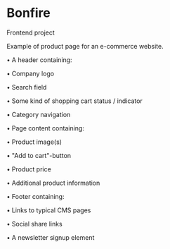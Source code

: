 # Bonfire

Frontend project

Example of product page for an e-commerce website. 

•	A header containing:

•	Company logo

•	Search field

•	Some kind of shopping cart status / indicator

•	Category navigation




•	Page content containing:

•	Product image(s)

•	"Add to cart"-button

•	Product price

•	Additional product information




•	Footer containing:

•	Links to typical CMS pages

•	Social share links

•	A newsletter signup element



